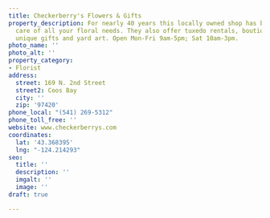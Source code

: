 ```yaml
---
title: Checkerberry's Flowers & Gifts
property_description: For nearly 40 years this locally owned shop has been taking
  care of all your floral needs. They also offer tuxedo rentals, boutique style clothing,
  unique gifts and yard art. Open Mon-Fri 9am-5pm; Sat 10am-3pm.
photo_name: ''
photo_alt: ''
property_category:
- Florist
address:
  street: 169 N. 2nd Street
  street2: Coos Bay
  city: ''
  zip: '97420'
phone_local: "(541) 269-5312"
phone_toll_free: ''
website: www.checkerberrys.com
coordinates:
  lat: '43.368395'
  lng: "-124.214293"
seo:
  title: ''
  description: ''
  imgalt: ''
  image: ''
draft: true

---
```


